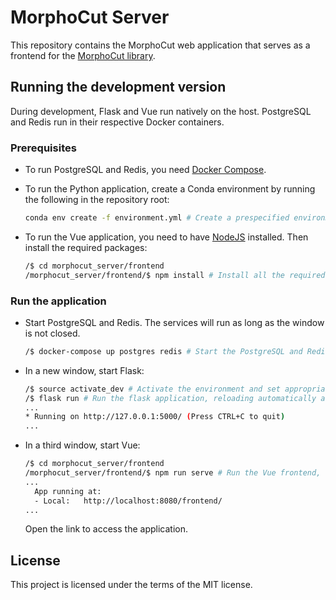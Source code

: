 # MorphoCut Server

This repository contains the MorphoCut web application that serves as a frontend for the [MorphoCut library](https://github.com/morphocut/morphocut).

## Running the development version

During development, Flask and Vue run natively on the host. PostgreSQL and Redis run in their respective Docker containers.

### Prerequisites

- To run PostgreSQL and Redis, you need [Docker Compose](https://docs.docker.com/compose/install/).

- To run the Python application, create a Conda environment by running the following in the repository root:

  ```sh
  conda env create -f environment.yml # Create a prespecified environment
  ```

- To run the Vue application, you need to have [NodeJS](https://nodejs.org/en/download/) installed.  Then install the required packages:

  ```sh
  /$ cd morphocut_server/frontend
  /morphocut_server/frontend/$ npm install # Install all the required packages
  ```

### Run the application

- Start PostgreSQL and Redis. The services will run as long as the window is not closed.

  ```sh
  /$ docker-compose up postgres redis # Start the PostgreSQL and Redis containers exposing the relevant ports
  ```

- In a new window, start Flask:

  ```sh
  /$ source activate_dev # Activate the environment and set appropriate environment variables
  /$ flask run # Run the flask application, reloading automatically as necessary.
  ...
  * Running on http://127.0.0.1:5000/ (Press CTRL+C to quit)
  ...
  ```

- In a third window, start Vue:

  ```sh
  /$ cd morphocut_server/frontend
  /morphocut_server/frontend/$ npm run serve # Run the Vue frontend, reloading automatically as necessary.
  ...
    App running at:
    - Local:   http://localhost:8080/frontend/ 
  ...
  ```
  
  Open the link to access the application.


## License
This project is licensed under the terms of the MIT license.
